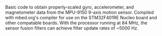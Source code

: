 Basic code to obtain properly-scaled gyro, accelerometer, and magnetometer data from the MPU-9150 9-axis motion sensor. Compiled with mbed.org's compiler for use on the STM32F401RE Nucleo board and other compatable boards. With the processor running at 84 MHz, the sensor fusion filters can achieve filter update rates of ~5000 Hz.
